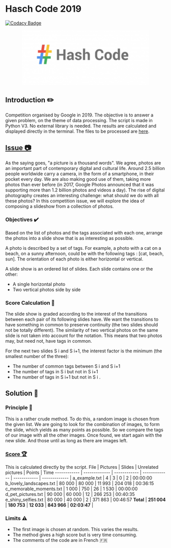 # Hasch Code 2019

 [![Codacy Badge](https://app.codacy.com/project/badge/Grade/27f12e9c8f1c4144a54253ea77c98a3c)](https://www.codacy.com/gh/EdouardGautier/Haschcode-2019/dashboard?utm_source=github.com&amp;utm_medium=referral&amp;utm_content=EdouardGautier/Haschcode-2019&amp;utm_campaign=Badge_Grade)

<p align="center">
<img  src="images\logo.png" alt="Hash Code Logo" width="400" height="">
</p>

## Introduction ✏️
Competition organised by Google in 2019. The objective is to answer a given problem, on the theme of data processing.
The script is made in Python V3. No external library is needed.
The results are calculated and displayed directly in the terminal. The files to be processed are [here](qualification_round_2019.in).

## [Issue 📷](hashcode2019_qualification_task.pdf)
As the saying goes, "a picture is a thousand words".
We agree, photos are an important part of contemporary digital and cultural life. Around 2.5 billion people worldwide carry a camera, in the form of a smartphone, in their pocket every day. We are also making good use of them, taking more photos than ever before (in 2017, Google Photos announced that it was supporting more than 1.2 billion photos and videos a day). 
The rise of digital photography creates an interesting challenge: what should we do with all these photos? In this competition issue, we will explore the idea of composing a slideshow from a collection of photos.

### Objectives ✔️
Based on the list of photos and the tags associated with each one, arrange the photos into a slide show that is as interesting as possible.

A photo is described by a set of tags. For example, a photo with a cat on a beach, on a sunny afternoon, could be with the following tags : [cat, beach, sun]. The orientation of each photo is either horizontal or vertical.

A slide show is an ordered list of slides. Each slide contains one or the other:
- A single horizontal photo
- Two vertical photos side by side

### Score Calculation 🏅
The slide show is graded according to the interest of the transitions between each pair of its following slides have.
We want the transitions to have something in common to preserve continuity (the two slides should not be totally different).
The similarity of two vertical photos on the same slide is not taken into account for the notation.
This means that two photos may, but need not, have tags in common.

For the next two slides S i and S i+1, the interest factor is the minimum (the smallest number of the three):
- The number of common tags between S i and S i+1
- The number of tags in S i but not in S i+1
- The number of tags in S i+1 but not in S i .

## Solution 🔨
### Principle 📘
This is a rather crude method. 
To do this, a random image is chosen from the given list.
We are going to look for the combination of images, to form the slide, which yields as many points as possible.
So we compare the tags of our image with all the other images. Once found, we start again with the new slide. And those until as long as there are images left. 

### [Score 🏆](images\Result)
This is calculated directly by the script.
File | Pictures | Slides | Unrelated pictures | Points | Time
------------ | ------------- | ------------ | ------------- | ------------ | ------------- |
a_example.txt | 4 | 3 | 0 | 2 | 00:00:00
b_lovely_landscapes.txt | 80 000 | 80 000 | 11 993 | 204 018 | 00:36:15
c_memorable_moments.txt | 1 000 | 750 | 26 | 1 530 | 00:00:00
d_pet_pictures.txt | 90 000 | 60 000 | 12 | 266 253 | 00:40:35
e_shiny_selfies.txt | 80 000 | 40 000 | 2 | 371 863 | 00:46:57
**Total** | **251 004** | **180 753** | **12 033** | **843 966** | **02:03:47** |

### Limits ⚠️
- The first image is chosen at random. This varies the results.
- The method gives a high score but is very time consuming.
- The comments of the code are in French 🇫🇷
